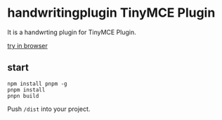 # handwritingplugin TinyMCE Plugin

It is a handwrting plugin for TinyMCE Plugin.

[try in browser](https://hulala1a.github.io/handwriting/dist/handwritingplugin/demo/)

## start

```
npm install pnpm -g
pnpm install
pnpn build
```

Push `/dist` into your project.
